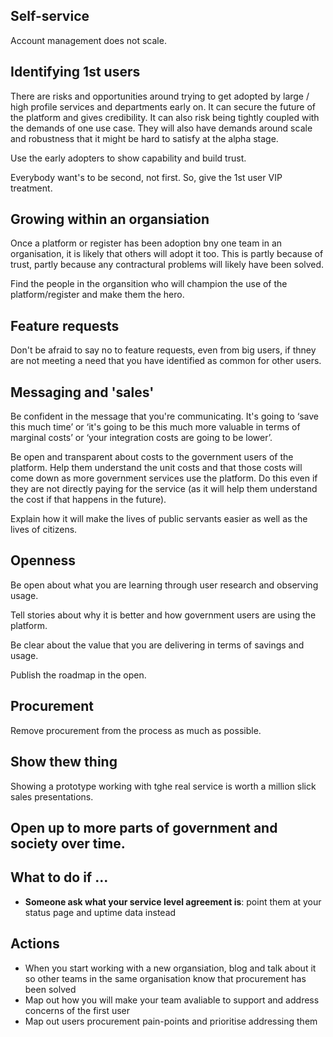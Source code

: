 <!-- TITLE: Adoption -->

## Self-service

Account management does not scale.

## Identifying 1st users

There are risks and opportunities around trying to get adopted by large / high profile services and departments early on. It can secure the future of the platform and gives credibility. It can also risk being tightly coupled with the demands of one use case. They will also have demands around scale and robustness that it might be hard to satisfy at the alpha stage.

Use the early adopters to show capability and build trust. 
  

Everybody want's to be second, not first. So, give the 1st user VIP treatment.

## Growing within an organsiation

Once a platform or register has been adoption bny one team in an organisation, it is likely that others will adopt it too. This is partly because of trust, partly because any contractural problems will likely have been solved.

Find the people in the organsition who will champion the use of the platform/register and make them the hero.

## Feature requests

Don't be afraid to say no to feature requests, even from big users, if thney are not meeting a need that you have identified as common for other users.

## Messaging and 'sales'

Be confident in the message that you're communicating. It's going to ‘save this much time’ or ‘it's going to be this much more valuable in terms of marginal costs’ or ‘your integration costs are going to be lower’.

Be open and transparent about costs to the government users of the platform. Help them understand the unit costs and that those costs will come down as more government services use the platform. Do this even if they are not directly paying for the service (as it will help them understand the cost if that happens in the future).

Explain how it will make the lives of public servants easier as well as the lives of citizens.

## Openness

Be open about what you are learning through user research and observing usage.

Tell stories about why it is better and how government users are using the platform.

Be clear about the value that you are delivering in terms of savings and usage.

Publish the roadmap in the open.

## Procurement

Remove procurement from the process as much as possible.

## Show thew thing

Showing a prototype working with tghe real service is worth a million slick sales presentations.

## Open up to more parts of government and society over time.

## What to do if ...
* **Someone ask what your service level agreement is**: point them at your status page and uptime data instead

## Actions

* When you start working with a new organsiation, blog and talk about it so other teams in the same organisation know that procurement has been solved
* Map out how you will make your team avaliable to support and address concerns of the first user
* Map out users procurement pain-points and prioritise addressing them 